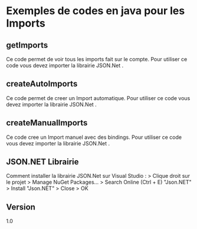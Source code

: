 Exemples de codes en java pour les Imports
==

getImports
--

Ce code permet de voir tous les imports fait sur le compte.
Pour utiliser ce code vous devez importer la librairie JSON.Net .

createAutoImports
--

Ce code permet de creer un Import automatique.
Pour utiliser ce code vous devez importer la librairie JSON.Net .

createManualImports
--

Ce code cree un Import manuel avec des bindings.
Pour utiliser ce code vous devez importer la librairie JSON.Net .

JSON.NET Librairie
--

Comment installer la librairie JSON.Net sur Visual Studio : > Clique droit sur le projet > Manage NuGet Packages... > Search Online (Ctrl + E) "Json.NET" > Install "Json.NET" > Close > OK

Version
--

1.0

